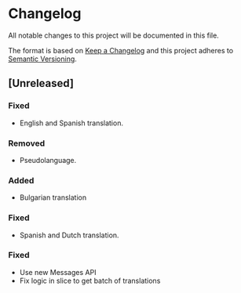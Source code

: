 # Changelog

All notable changes to this project will be documented in this file.

The format is based on [Keep a Changelog](http://keepachangelog.com/en/1.0.0/)
and this project adheres to [Semantic Versioning](http://semver.org/spec/v2.0.0.html).

## [Unreleased]

### Fixed
- English and Spanish translation.

### Removed
- Pseudolanguage.

### Added
- Bulgarian translation

### Fixed
- Spanish and Dutch translation.

### Fixed
- Use new Messages API
- Fix logic in slice to get batch of translations
